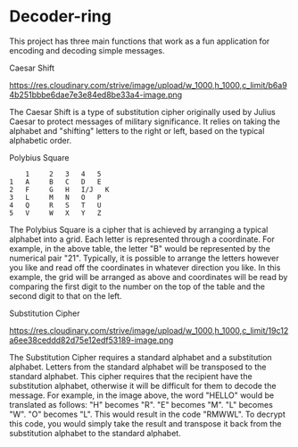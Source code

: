 # Decoder-ring


This project has three main functions that work as a fun application for encoding and decoding simple messages.

Caesar Shift


https://res.cloudinary.com/strive/image/upload/w_1000,h_1000,c_limit/b6a94b251bbbe6dae7e3e84ed8be33a4-image.png

The Caesar Shift is a type of substitution cipher originally used by Julius Caesar to protect messages of military significance. 
It relies on taking the alphabet and "shifting" letters to the right or left, based on the typical alphabetic order.


Polybius Square

		1	  2	  3	  4	  5
	1	A	  B	  C	  D	  E
	2	F	  G	  H	  I/J	K
	3	L	  M	  N	  O	  P
	4	Q	  R	  S	  T	  U
	5	V	  W	  X	  Y	  Z

The Polybius Square is a cipher that is achieved by arranging a typical alphabet into a grid. 
Each letter is represented through a coordinate. For example, in the above table, the letter "B" would be represented by the numerical pair "21".
Typically, it is possible to arrange the letters however you like and read off the coordinates in whatever direction you like. 
In this example, the grid will be arranged as above and coordinates will be read by comparing the first digit to the number on the top of the table and the second digit to that on the left.




Substitution Cipher

https://res.cloudinary.com/strive/image/upload/w_1000,h_1000,c_limit/19c12a6ee38ceddd82d75e12edf53189-image.png

The Substitution Cipher requires a standard alphabet and a substitution alphabet. 
Letters from the standard alphabet will be transposed to the standard alphabet. 
This cipher requires that the recipient have the substitution alphabet, otherwise it will be difficult for them to decode the message.
For example, in the image above, the word "HELLO" would be translated as follows:
"H" becomes "R".
"E" becomes "M".
"L" becomes "W".
"O" becomes "L".
This would result in the code "RMWWL". 
To decrypt this code, you would simply take the result and transpose it back from the substitution alphabet to the standard alphabet.





